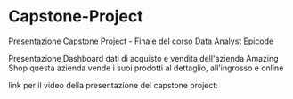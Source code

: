 # Capstone-Project
Presentazione Capstone Project - Finale del corso Data Analyst Epicode 

Presentazione Dashboard dati di acquisto e vendita dell'azienda Amazing Shop 
questa azienda vende i suoi prodotti al dettaglio, all'ingrosso e online

link per il video della presentazione del capstone project: 


